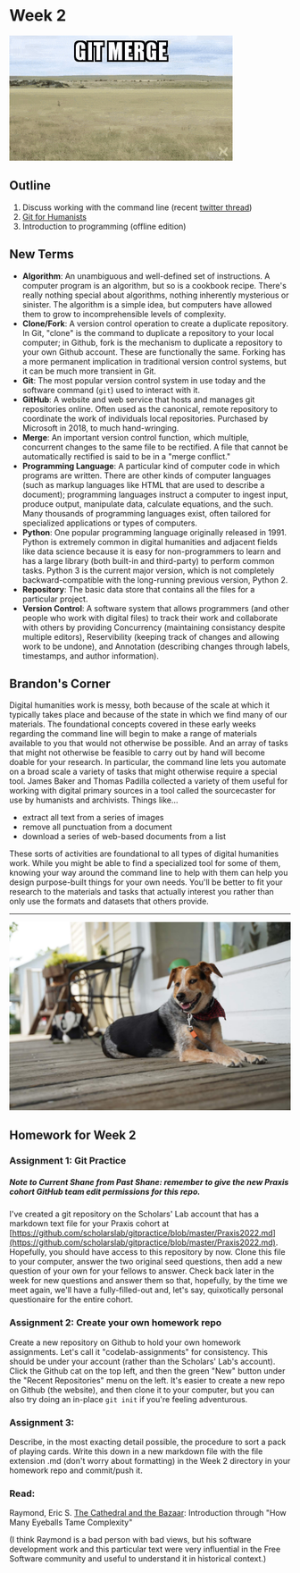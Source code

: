 # Week 2
![Git merge dot gif](assets/gitmerge.gif)

## Outline
1. Discuss working with the command line (recent [twitter thread](https://twitter.com/sam___tsao/status/1563828152714924032))
2. [Git for Humanists](https://shane-et-al.github.io/git_slab/)
3. Introduction to programming (offline edition)

## New Terms
* **Algorithm**: An unambiguous and well-defined set of instructions. A computer program is an algorithm, but so is a cookbook recipe. There's really nothing special about algorithms, nothing inherently mysterious or sinister. The algorithm is a simple idea, but computers have allowed them to grow to incomprehensible levels of complexity.
* **Clone/Fork**: A version control operation to create a duplicate repository. In Git, "clone" is the command to duplicate a repository to your local computer; in Github, fork is the mechanism to duplicate a repository to your own Github account. These are functionally the same. Forking has a more permanent implication in traditional version control systems, but it can be much more transient in Git.
* **Git**: The most popular version control system in use today and the software command (`git`) used to interact with it.
* **GitHub**: A website and web service that hosts and manages git repositories online. Often used as the canonical, remote repository to coordinate the work of individuals local repositories. Purchased by Microsoft in 2018, to much hand-wringing.
* **Merge**: An important version control function, which multiple, concurrent changes to the same file to be rectified. A file that cannot be automatically rectified is said to be in a "merge conflict."
* **Programming Language**: A particular kind of computer code in which programs are written. There are other kinds of computer languages (such as markup languages like HTML that are used to describe a document); programming languages instruct a computer to ingest input, produce output, manipulate data, calculate equations, and the such. Many thousands of programming languages exist, often tailored for specialized applications or types of computers.
* **Python**: One popular programming language originally released in 1991. Python is extremely common in digital humanities and adjacent fields like data science because it is easy for non-programmers to learn and has a large library (both built-in and third-party) to perform common tasks. Python 3 is the current major version, which is not completely backward-compatible with the long-running previous version, Python 2.
* **Repository**: The basic data store that contains all the files for a particular project.
* **Version Control**: A software system that allows programmers (and other people who work with digital files) to track their work and collaborate with others by providing Concurrency (maintaining consistancy despite multiple editors), Reservibility (keeping track of changes and allowing work to be undone), and Annotation (describing changes through labels, timestamps, and author information).


## Brandon's Corner
Digital humanities work is messy, both because of the scale at which it typically takes place and because of the state in which we find many of our materials. The foundational concepts covered in these early weeks regarding the command line will begin to make a range of materials available to you that would not otherwise be possible. And an array of tasks that might not otherwise be feasible to carry out by hand will become doable for your research. In particular, the command line lets you automate on a broad scale a variety of tasks that might otherwise require a special tool. James Baker and Thomas Padilla collected a variety of them useful for working with digital primary sources in a tool called the sourcecaster for use by humanists and archivists. Things like…

* extract all text from a series of images
* remove all punctuation from a document
* download a series of web-based documents from a list

These sorts of activities are foundational to all types of digital humanities work. While you might be able to find a specialized tool for some of them, knowing your way around the command line to help with them can help you design purpose-built things for your own needs. You'll be better to fit your research to the materials and tasks that actually interest you rather than only use the formats and datasets that others provide. 

---

!["Hazel!"](assets/hazel_porch.jpg)

## Homework for Week 2

### Assignment 1: Git Practice

##### Note to Current Shane from Past Shane: remember to give the new Praxis cohort GitHub team edit permissions for this repo.

I've created a git repository on the Scholars' Lab account that has a markdown text file for your Praxis cohort at [https://github.com/scholarslab/gitpractice/blob/master/Praxis2022.md](https://github.com/scholarslab/gitpractice/blob/master/Praxis2022.md). Hopefully, you should have access to this repository by now. Clone this file to your computer, answer the two original seed questions, then add a new question of your own for your fellows to answer. Check back later in the week for new questions and answer them so that, hopefully, by the time we meet again, we'll have a fully-filled-out and, let's say, quixotically personal questionaire for the entire cohort.

### Assignment 2: Create your own homework repo

Create a new repository on Github to hold your own homework assignments. Let's call it "codelab-assignments" for consistency. This should be under your account (rather than the Scholars' Lab's account). Click the Github cat on the top left, and then the green "New" button under the "Recent Repositories" menu on the left. It's easier to create a new repo on Github (the website), and then clone it to your computer, but you can also try doing an in-place `git init` if you're feeling adventurous.

### Assignment 3: 

Describe, in the most exacting detail possible, the procedure to sort a pack of playing cards. Write this down in a new markdown file with the file extension .md (don't worry about formatting) in the Week 2 directory in your homework repo and commit/push it.

### Read:
Raymond, Eric S. [The Cathedral and the Bazaar](http://www.catb.org/esr/writings/cathedral-bazaar/cathedral-bazaar/index.html): Introduction through "How Many Eyeballs Tame Complexity"

(I think Raymond is a bad person with bad views, but his software development work and this particular text were very influential in the Free Software community and useful to understand it in historical context.)
